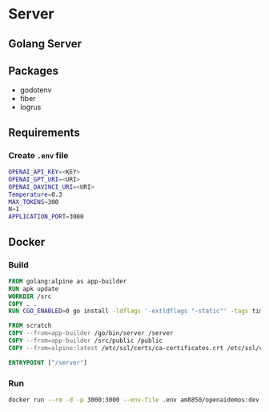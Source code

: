 # Server

## Golang Server

## Packages

- godotenv
- fiber
- logrus

## Requirements

### Create `.env` file

```bash
OPENAI_API_KEY=<KEY>
OPENAI_GPT_URI=<URI>
OPENAI_DAVINCI_URI=<URI>
Temperature=0.3
MAX_TOKENS=300
N=1
APPLICATION_PORT=3000
```

## Docker

### Build

```dockerfile
FROM golang:alpine as app-builder
RUN apk update
WORKDIR /src
COPY . .
RUN CGO_ENABLED=0 go install -ldflags '-extldflags "-static"' -tags timetzdata

FROM scratch
COPY --from=app-builder /go/bin/server /server
COPY --from=app-builder /src/public /public
COPY --from=alpine:latest /etc/ssl/certs/ca-certificates.crt /etc/ssl/certs/

ENTRYPOINT ["/server"]
```

### Run

```bash
docker run --rm -d -p 3000:3000 --env-file .env am8850/openaidemos:dev
```
